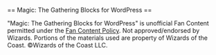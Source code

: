 == Magic: The Gathering Blocks for WordPress ==

"Magic: The Gathering Blocks for WordPress" is unofficial Fan Content permitted under the [Fan Content Policy](https://company.wizards.com/fancontentpolicy). Not approved/endorsed by Wizards. Portions of the materials used are property of Wizards of the Coast. ©Wizards of the Coast LLC.